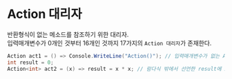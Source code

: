 # Action 대리자
반환형식이 없는 메소드를 참조하기 위한 대리자. <br/>
입력매개변수가 0개인 것부터 16개인 것까지 17가지의 ```Action 대리자```가 존재한다. <br/>

```cs
Action act1 = () => Console.WriteLine("Action()"); // 입력매개변수가 없는 Action 대리자.
int result = 0;
Action<int> act2 = (x) => result = x * x; // 람다식 밖에서 선언한 result에 x*x를 저장.
```
